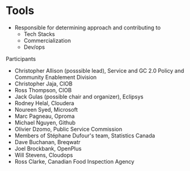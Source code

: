 # Tools
* Responsible for determining approach and contributing to
  * Tech Stacks
  * Commercialization 
  * Dev/ops

Participants 
* Christopher Allison (posssible lead), Service and GC 2.0 Policy and Community Enablement Division 
* Christopher Jaja, CIOB 
* Ross Thompson, CIOB
* Jack Gulas (possible chair and organizer), Eclipsys
* Rodney Helal, Cloudera
* Noureen Syed, Microsoft
* Marc Pagneau, Oproma
* Michael Nguyen, Github
* Olivier Dzomo, Public Service Commission
* Members of Stéphane Dufour's team, Statistics Canada
* Dave Buchanan, Breqwatr
* Joel Brockbank, OpenPlus
* Will Stevens, Cloudops
* Ross Clarke, Canadian Food Inspection Agency
